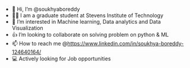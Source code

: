 - 👋 Hi, I’m @soukhyaboreddy
- 👩‍🎓 I am a graduate student at Stevens Institute of Technology
- 👀 I’m interested in Machine learning, Data analytics and Data Visualization
- 👍 I’m looking to collaborate on solving problem on python & ML
- 📫 How to reach me @https://www.linkedin.com/in/soukhya-boreddy-124640164/
- 💻 Actively looking for Job opportunities




<!---
soukhyaboreddy/soukhyaboreddy is a ✨ special ✨ repository because its `README.md` (this file) appears on your GitHub profile.
You can click the Preview link to take a look at your changes.
--->
